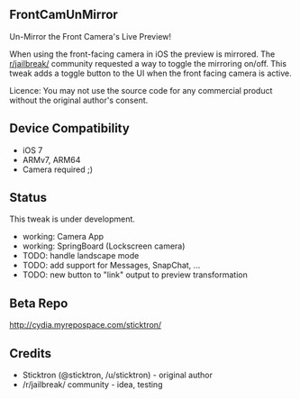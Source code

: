 ## FrontCamUnMirror

Un-Mirror the Front Camera's Live Preview!

When using the front-facing camera in iOS the preview is mirrored.
The [r/jailbreak/](http://reddit.com/r/jailbreak/) community requested a way to toggle the mirroring on/off.
This tweak adds a toggle button to the UI when the front facing camera is active.

Licence:
You may not use the source code for any commercial product without the original author's consent.

## Device Compatibility

* iOS 7
* ARMv7, ARM64
* Camera required ;)

## Status

This tweak is under development.

* working: Camera App
* working: SpringBoard (Lockscreen camera)
* TODO: handle landscape mode
* TODO: add support for Messages, SnapChat, ...
* TODO: new button to "link" output to preview transformation

## Beta Repo

http://cydia.myrepospace.com/sticktron/


## Credits

* Sticktron (@sticktron, /u/sticktron) - original author
* /r/jailbreak/ community - idea, testing

